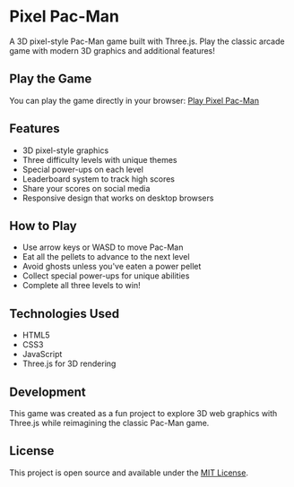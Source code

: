 # Pixel Pac-Man

A 3D pixel-style Pac-Man game built with Three.js. Play the classic arcade game with modern 3D graphics and additional features!

## Play the Game

You can play the game directly in your browser: [Play Pixel Pac-Man](https://YOUR_GITHUB_USERNAME.github.io/pixelpacman/)

## Features

- 3D pixel-style graphics
- Three difficulty levels with unique themes
- Special power-ups on each level
- Leaderboard system to track high scores
- Share your scores on social media
- Responsive design that works on desktop browsers

## How to Play

- Use arrow keys or WASD to move Pac-Man
- Eat all the pellets to advance to the next level
- Avoid ghosts unless you've eaten a power pellet
- Collect special power-ups for unique abilities
- Complete all three levels to win!

## Technologies Used

- HTML5
- CSS3
- JavaScript
- Three.js for 3D rendering

## Development

This game was created as a fun project to explore 3D web graphics with Three.js while reimagining the classic Pac-Man game.

## License

This project is open source and available under the [MIT License](LICENSE). 